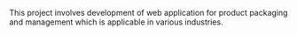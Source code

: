 This project involves development of web application for product packaging and management which is applicable in various industries.
